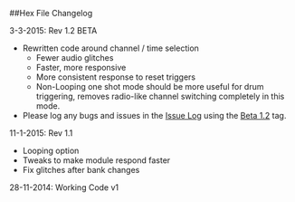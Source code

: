 ##Hex File Changelog  

3-3-2015: Rev 1.2 BETA 
- Rewritten code around channel / time selection
    - Fewer audio glitches
    - Faster, more responsive 
    - More consistent response to reset triggers 
    - Non-Looping one shot mode should be more useful for drum triggering, removes radio-like channel switching completely in this mode. 
- Please log any bugs and issues in the [Issue Log](https://github.com/TomWhitwell/RadioMusic/issues) using the [Beta 1.2](https://github.com/TomWhitwell/RadioMusic/labels/Beta%201.2) tag.  

11-1-2015: Rev 1.1 
- Looping option  
- Tweaks to make module respond faster  
- Fix glitches after bank changes

28-11-2014: Working Code v1  
